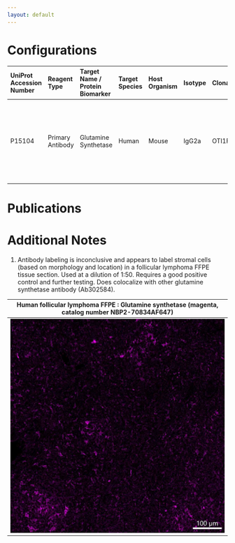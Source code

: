 ```yaml
---
layout: default
---
```


# Configurations

| UniProt Accession Number   | Reagent Type     | Target Name / Protein Biomarker   | Target Species   | Host Organism   | Isotype   | Clonality   | Vendor            | Catalog Number   | Conjugate   | RRID   | Availability   | Method                 | Tissue Preservation   | Target Tissue   | Tissue State        | Detergent         | Antigen Retrieval Conditions                                                               | Dye Inactivation Conditions   | Recommend   | Agree                                                        | Disagree   | Contributor                                                  | Notes       |
|:---------------------------|:-----------------|:----------------------------------|:-----------------|:----------------|:----------|:------------|:------------------|:-----------------|:------------|:-------|:---------------|:-----------------------|:----------------------|:----------------|:--------------------|:------------------|:-------------------------------------------------------------------------------------------|:------------------------------|:------------|:-------------------------------------------------------------|:-----------|:-------------------------------------------------------------|:------------|
| P15104                     | Primary Antibody | Glutamine Synthetase              | Human            | Mouse           | IgG2a     | OTI1F4      | Novus Biologicals | NBP2-70834AF647  | AF647       | NA     | Stock          | Multiplexed 2D Imaging | FFPE                  | Lymph Node      | Follicular Lymphoma | 0.3% Triton-X-100 | pH 6 for 30 minutes ER1 (AR9961) and pH 9 for 30 minutes ER2 (AR9640) using the Leica Bond | NA                            | No          | [0000-0003-4379-8967](https://orcid.org/0000-0003-4379-8967) | NA         | [0000-0003-4379-8967](https://orcid.org/0000-0003-4379-8967) | [1](#notes) |

# Publications



# Additional Notes

<a name="notes"></a>
1. Antibody labeling is inconclusive and appears to label stromal cells (based on morphology and location) in a follicular lymphoma FFPE tissue section. Used at a dilution of 1:50. Requires a good positive control and further testing. Does colocalize with other glutamine synthetase antibody (Ab302584).

| Human follicular lymphoma FFPE : Glutamine synthetase (magenta, catalog number NBP2-70834AF647) |
|:-------:|
| ![](FL_FFPE_GS_AF647_NBP2-70834AF647.jpg) |
